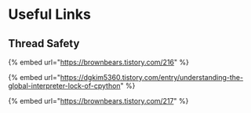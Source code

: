 # Useful Links

## Thread Safety

{% embed url="https://brownbears.tistory.com/216" %}

{% embed url="https://dgkim5360.tistory.com/entry/understanding-the-global-interpreter-lock-of-cpython" %}

{% embed url="https://brownbears.tistory.com/217" %}



